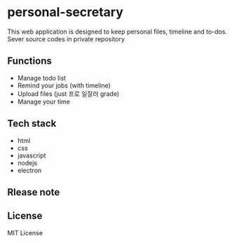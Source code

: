 # personal-secretary
This web application is designed to keep personal files, timeline and to-dos.
Sever source codes in private repository

## Functions   
- Manage todo list   
- Remind your jobs (with timeline)
- Upload files (just 프로 일잘러 grade)   
- Manage your time   

## Tech stack
- html
- css
- javascript
- nodejs
- electron   
   
## Rlease note

## License
 MIT License
